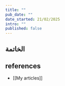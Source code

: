 ```yaml
---
title: ""
pub_date: ""
date_started: 21/02/2025
intro: ""
published: false
---
```



## الخاتمة

## references
- [[My articles]]

